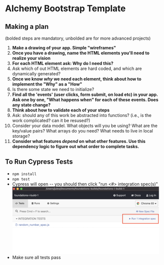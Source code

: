 # Alchemy Bootstrap Template

## Making a plan

(bolded steps are mandatory, unbolded are for more advanced projects)

1. **Make a drawing of your app. Simple "wireframes"**
2. **Once you have a drawing, name the HTML elements you'll need to realize your vision**
3. **For each HTML element ask: Why do I need this?**
4. Ask which of out HTML elements are hard coded, and which are dynamically generated?
5. **Once we know _why_ we need each element, think about how to implement the "Why" as a "How"**
6. Is there some state we need to initialize?
7. **Find all the 'events' (user clicks, form submit, on load etc) in your app. Ask one by one, "What happens when" for each of these events. Does any state change?**
8. **Think about how to validate each of your steps**
9. Ask: should any of this work be abstracted into functions? (i.e., is the work complicated? can it be resused?)
10. Consider your data model. What objects will you be using? What are the key/value pairs? What arrays do you need? What needs to live in local storage?
11. **Consider what features _depend_ on what other features. Use this dependency logic to figure out what order to complete tasks.**

## To Run Cypress Tests

-   `npm install`
-   `npm test`
-   Cypress will open -- you should then click "run <#> integration spec(s)"
    ![](cypress.png)
-   Make sure all tests pass
